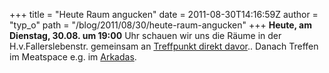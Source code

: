 +++
title = "Heute Raum angucken"
date = 2011-08-30T14:16:59Z
author = "typ_o"
path = "/blog/2011/08/30/heute-raum-angucken"
+++
**Heute, am Dienstag, 30.08. um 19:00** Uhr schauen wir uns die Räume in
der H.v.Fallerslebenstr. gemeinsam an [Treffpunkt direkt
davor](https://maps.google.de/maps?f=q&source=s_q&hl=de&geocode=&q=Hoffmann-von-Fallersleben-Stra%C3%9Fe+5,+Kassel&aq=0&sll=51.320493,9.497053&sspn=0.010742,0.021114&vpsrc=6&ie=UTF8&hq=&hnear=Hoffmann-von-Fallersleben-Stra%C3%9Fe+5,+Kassel+34117+Kassel,+Hessen&ll=51.319703,9.496291&spn=0.002685,0.005279&t=h&z=18)..
Danach Treffen im Meatspace e.g. im
[Arkadas](https://maps.google.de/maps/place?oe=utf-8&rls=org.mozilla:de:official&client=firefox-a&um=1&ie=UTF-8&q=arkadas+kassel&fb=1&gl=de&hq=arkadas&hnear=0x47bb3f4e9f7a6c1d:0x2f84633d58221747,Kassel&cid=16497764896814201828).
